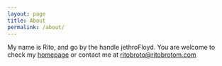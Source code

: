 ```yaml
---
layout: page
title: About
permalink: /about/
---
```


My name is Rito, and go by the handle jethroFloyd. 
You are welcome to check my [homepage](www.ritobrotom.com) or contact me at
[ritobroto@ritobrotom.com](mailto:ritobroto[at]ritobrotom[dot]com)
